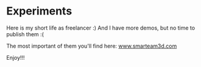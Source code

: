 # Experiments

Here is my short life as freelancer :)
And I have more demos, but no time to publish them :(

The most important of them you'll find here:
<a href='https://www.smarteam3d.com'>www.smarteam3d.com</a>

Enjoy!!!
